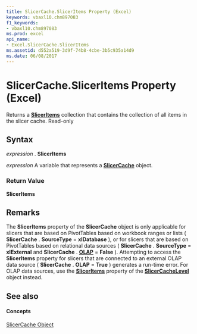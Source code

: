```yaml
---
title: SlicerCache.SlicerItems Property (Excel)
keywords: vbaxl10.chm897083
f1_keywords:
- vbaxl10.chm897083
ms.prod: excel
api_name:
- Excel.SlicerCache.SlicerItems
ms.assetid: d552a519-3d9f-74b8-4cbe-3b5c935a14d9
ms.date: 06/08/2017
---
```



# SlicerCache.SlicerItems Property (Excel)

Returns a **[SlicerItems](sliceritems-object-excel.md)** collection that contains the collection of all items in the slicer cache. Read-only


## Syntax

 _expression_ . **SlicerItems**

 _expression_ A variable that represents a **[SlicerCache](slicercache-object-excel.md)** object.


### Return Value

 **SlicerItems**


## Remarks

The **SlicerItems** property of the **SlicerCache** object is only applicable for slicers that are based on PivotTables based on workbook ranges or lists ( **SlicerCache** . **SourceType** = **xlDatabase** ), or for slicers that are based on PivotTables based on relational data sources ( **SlicerCache** . **SourceType** = **xlExternal** and **SlicerCache** . **[OLAP](slicercache-olap-property-excel.md)** = **False** ). Attempting to access the **SlicerItems** property for slicers that are connected to an external OLAP data source ( **SlicerCache** . **OLAP** = **True** ) generates a run-time error. For OLAP data sources, use the **[SlicerItems](slicercachelevel-sliceritems-property-excel.md)** property of the **[SlicerCacheLevel](slicercachelevel-object-excel.md)** object instead.


## See also


#### Concepts


[SlicerCache Object](slicercache-object-excel.md)

